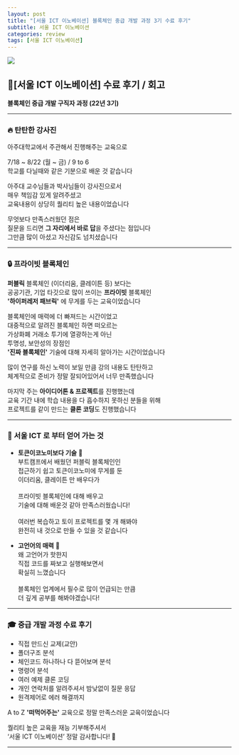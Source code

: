 ```yaml
---
layout: post
title: "[서울 ICT 이노베이션] 블록체인 중급 개발 과정 3기 수료 후기"
subtitle: 서울 ICT 이노베이션
categories: review
tags: [서울 ICT 이노베이션]
---
```


![](https://velog.velcdn.com/images/-__-/post/93dee03b-b09d-47e4-8b24-ebb0f8566fb8/image.png)

## 🎉[서울 ICT 이노베이션] 수료 후기 / 회고

**블록체인 중급 개발 구직자 과정 (22년 3기)**

---

### 🔥 탄탄한 강사진

아주대학교에서 주관해서 진행해주는 교육으로

7/18 ~ 8/22 (월 ~ 금) / 9 to 6<br>
학교를 다닐때와 같은 기분으로 배운 것 같습니다

아주대 교수님들과 박사님들이 강사진으로서<br>
매우 책임감 있게 알려주셨고<br>
교육내용이 상당히 퀄리티 높은 내용이었습니다

무엇보다 만족스러웠던 점은<br>
질문을 드리면 **그 자리에서 바로 답**을 주셨다는 점입니다<br>
그만큼 많이 아셨고 자신감도 넘치셨습니다

---

### 🔒 프라이빗 블록체인

**퍼블릭** 블록체인 (이더리움, 클레이튼 등) 보다는<br>
공공기관, 기업 타깃으로 많이 쓰이는 **프라이빗** 블록체인<br>
**'하이퍼레저 패브릭'** 에 무게를 두는 교육이었습니다

블록체인에 매력에 더 빠져드는 시간이었고<br>
대중적으로 알려진 블록체인 하면 떠오르는<br>
가상화폐 거래소 투기에 열광하는게 아닌<br>
투명성, 보안성의 장점인<br>
**'진짜 블록체인'** 기술에 대해 자세히 알아가는 시간이었습니다

많이 연구를 하신 노력이 보일 만큼 강의 내용도 탄탄하고<br>
체계적으로 준비가 정말 잘되어있어서 너무 만족했습니다

마지막 주는 **아이디어톤 & 프로젝트**를 진행했는데<br>
교육 기간 내에 학습 내용을 다 흡수하지 못하신 분들을 위해<br>
프로젝트를 같이 만드는 **클론 코딩**도 진행했습니다

---

### 🎁 서울 ICT 로 부터 얻어 가는 것

- **토큰이코노미보다 기술** 🔗<br>
  부트캠프에서 배웠던 퍼블릭 블록체인인<br>
  접근하기 쉽고 토큰이코노미에 무게를 둔<br>
  이더리움, 클레이튼 만 배우다가<br><br>
  프라이빗 블록체인에 대해 배우고<br>
  기술에 대해 배운것 같아 만족스러웠습니다!<br><br>
  여러번 복습하고 토이 프로젝트를 몇 개 해봐야<br>
  완전히 내 것으로 만들 수 있을 것 같습니다

- **고언어의 매력** 🔎<br>
  왜 고언어가 핫한지<br>
  직접 코드를 짜보고 실행해보면서<br>
  확실히 느꼈습니다<br><br>
  블록체인 업계에서 필수로 많이 언급되는 만큼<br>
  더 깊게 공부를 해봐야겠습니다!

---

### 🎓 중급 개발 과정 수료 후기

- 직접 만드신 교제(교안)
- 폴더구조 분석
- 체인코드 하나하나 다 뜯어보며 분석
- 명령어 분석
- 여러 예제 클론 코딩
- 개인 연락처를 알려주셔서 밤낮없이 질문 응답
- 원격제어로 에러 해결까지

A to Z **'떠먹어주는'** 교육으로 정말 만족스러운 교육이었습니다

퀄리티 높은 교육을 재능 기부해주셔서<br>
‘서울 ICT 이노베이션’ 정말 감사합니다! 🙏

---
